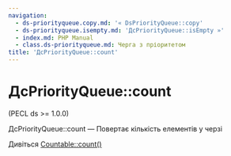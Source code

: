 ```yaml
---
navigation:
  - ds-priorityqueue.copy.md: '« DsPriorityQueue::copy'
  - ds-priorityqueue.isempty.md: 'ДсPriorityQueue::isEmpty »'
  - index.md: PHP Manual
  - class.ds-priorityqueue.md: Черга з пріоритетом
title: 'ДсPriorityQueue::count'
---
```

# ДсPriorityQueue::count

(PECL ds >= 1.0.0)

ДсPriorityQueue::count — Повертає кількість елементів у черзі

Дивіться [Countable::count()](countable.count.md)
